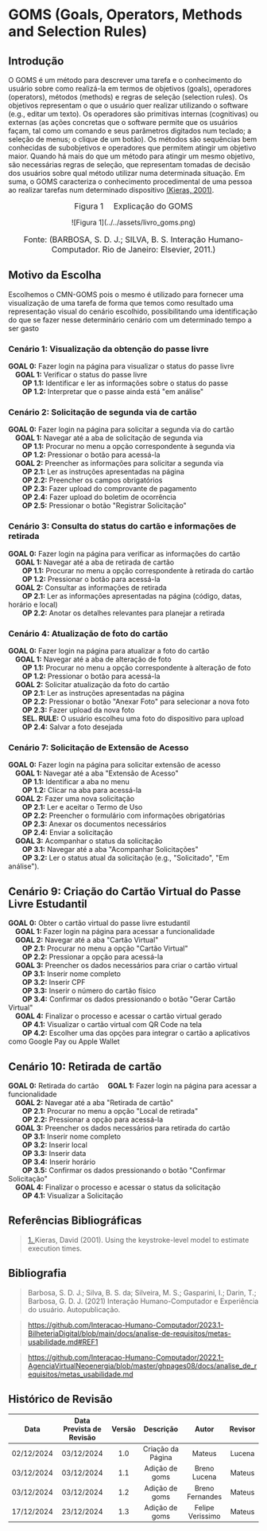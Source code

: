 # GOMS (Goals, Operators, Methods and Selection Rules)

## Introdução

O GOMS é um método para descrever uma tarefa e o conhecimento do usuário sobre como realizá-la em termos de objetivos (goals), operadores (operators), métodos (methods) e regras de seleção (selection rules). Os objetivos representam o que o usuário quer realizar utilizando o software (e.g., editar um texto). Os operadores são primitivas internas (cognitivas) ou externas (as ações concretas que o software permite que os usuários façam, tal como um comando e seus parâmetros digitados num teclado; a seleção de menus; o clique de um botão). Os métodos são sequências bem conhecidas de subobjetivos e operadores que permitem atingir um objetivo maior. Quando há mais do que um método para atingir um mesmo objetivo, são necessárias regras de seleção, que representam tomadas de decisão dos usuários sobre qual método utilizar numa determinada situação. Em suma, o GOMS caracteriza o conhecimento procedimental de uma pessoa ao realizar tarefas num determinado dispositivo <a id="anchor_1" href="#REF1">(Kieras, 2001)</a>.

<font size="3"><p style="text-align: center">Figura 1 &emsp;Explicação do GOMS</p></font>

<center>![Figura 1](../../assets/livro_goms.png)</center>
<font size="3"><p style="text-align: center">Fonte: (BARBOSA, S. D. J.; SILVA, B. S. Interação Humano-Computador. Rio de Janeiro: Elsevier, 2011.)</p></font>

## Motivo da Escolha

Escolhemos o CMN-GOMS pois o mesmo é utilizado para fornecer uma visualização de uma tarefa de forma que temos como resultado uma representação visual do cenário escolhido, possibilitando uma identificação do que se fazer nesse determinário cenário com um determinado tempo a ser gasto

### Cenário 1: Visualização da obtenção do passe livre

**GOAL 0:** Fazer login na página para visualizar o status do passe livre  
&emsp;**GOAL 1:** Verificar o status do passe livre  
&emsp;&emsp;**OP 1.1:** Identificar e ler as informações sobre o status do passe  
&emsp;&emsp;**OP 1.2:** Interpretar que o passe ainda está "em análise"

### Cenário 2: Solicitação de segunda via de cartão

**GOAL 0:** Fazer login na página para solicitar a segunda via do cartão  
&emsp;**GOAL 1:** Navegar até a aba de solicitação de segunda via  
&emsp;&emsp;**OP 1.1:** Procurar no menu a opção correspondente à segunda via  
&emsp;&emsp;**OP 1.2:** Pressionar o botão para acessá-la  
&emsp;**GOAL 2:** Preencher as informações para solicitar a segunda via  
&emsp;&emsp;**OP 2.1:** Ler as instruções apresentadas na página  
&emsp;&emsp;**OP 2.2:** Preencher os campos obrigatórios  
&emsp;&emsp;**OP 2.3:** Fazer upload do comprovante de pagamento  
&emsp;&emsp;**OP 2.4:** Fazer upload do boletim de ocorrência  
&emsp;&emsp;**OP 2.5:** Pressionar o botão "Registrar Solicitação"

### Cenário 3: Consulta do status do cartão e informações de retirada

**GOAL 0:** Fazer login na página para verificar as informações do cartão  
&emsp;**GOAL 1:** Navegar até a aba de retirada de cartão  
&emsp;&emsp;**OP 1.1:** Procurar no menu a opção correspondente à retirada do cartão  
&emsp;&emsp;**OP 1.2:** Pressionar o botão para acessá-la  
&emsp;**GOAL 2:** Consultar as informações de retirada  
&emsp;&emsp;**OP 2.1:** Ler as informações apresentadas na página (código, datas, horário e local)  
&emsp;&emsp;**OP 2.2:** Anotar os detalhes relevantes para planejar a retirada

### Cenário 4: Atualização de foto do cartão

**GOAL 0:** Fazer login na página para atualizar a foto do cartão  
&emsp;**GOAL 1:** Navegar até a aba de alteração de foto  
&emsp;&emsp;**OP 1.1:** Procurar no menu a opção correspondente à alteração de foto  
&emsp;&emsp;**OP 1.2:** Pressionar o botão para acessá-la  
&emsp;**GOAL 2:** Solicitar atualização da foto do cartão  
&emsp;&emsp;**OP 2.1:** Ler as instruções apresentadas na página  
&emsp;&emsp;**OP 2.2:** Pressionar o botão "Anexar Foto" para selecionar a nova foto  
&emsp;&emsp;**OP 2.3:** Fazer upload da nova foto  
&emsp;&emsp;**SEL. RULE:** O usuário escolheu uma foto do dispositivo para upload  
&emsp;&emsp;**OP 2.4:** Salvar a foto desejada  

### Cenário 7: Solicitação de Extensão de Acesso

**GOAL 0:** Fazer login na página para solicitar extensão de acesso  
&emsp;**GOAL 1:** Navegar até a aba "Extensão de Acesso"  
&emsp;&emsp;**OP 1.1:** Identificar a aba no menu  
&emsp;&emsp;**OP 1.2:** Clicar na aba para acessá-la  
&emsp;**GOAL 2:** Fazer uma nova solicitação  
&emsp;&emsp;**OP 2.1:** Ler e aceitar o Termo de Uso  
&emsp;&emsp;**OP 2.2:** Preencher o formulário com informações obrigatórias  
&emsp;&emsp;**OP 2.3:** Anexar os documentos necessários  
&emsp;&emsp;**OP 2.4:** Enviar a solicitação  
&emsp;**GOAL 3:** Acompanhar o status da solicitação  
&emsp;&emsp;**OP 3.1:** Navegar até a aba "Acompanhar Solicitações"  
&emsp;&emsp;**OP 3.2:** Ler o status atual da solicitação (e.g., "Solicitado", "Em análise").

## Cenário 9: Criação do Cartão Virtual do Passe Livre Estudantil

**GOAL 0:** Obter o cartão virtual do passe livre estudantil  
&emsp;**GOAL 1:** Fazer login na página para acessar a funcionalidade  
&emsp;**GOAL 2:** Navegar até a aba "Cartão Virtual"  
&emsp;&emsp;**OP 2.1:** Procurar no menu a opção "Cartão Virtual"  
&emsp;&emsp;**OP 2.2:** Pressionar a opção para acessá-la  
&emsp;**GOAL 3:** Preencher os dados necessários para criar o cartão virtual  
&emsp;&emsp;**OP 3.1:** Inserir nome completo  
&emsp;&emsp;**OP 3.2:** Inserir CPF  
&emsp;&emsp;**OP 3.3:** Inserir o número do cartão físico  
&emsp;&emsp;**OP 3.4:** Confirmar os dados pressionando o botão "Gerar Cartão Virtual"  
&emsp;**GOAL 4:** Finalizar o processo e acessar o cartão virtual gerado  
&emsp;&emsp;**OP 4.1:** Visualizar o cartão virtual com QR Code na tela  
&emsp;&emsp;**OP 4.2:** Escolher uma das opções para integrar o cartão a aplicativos como Google Pay ou Apple Wallet


## Cenário 10: Retirada de cartão

**GOAL 0:** Retirada do cartão 
&emsp;**GOAL 1:** Fazer login na página para acessar a funcionalidade  
&emsp;**GOAL 2:** Navegar até a aba "Retirada de cartão"  
&emsp;&emsp;**OP 2.1:** Procurar no menu a opção "Local de retirada"  
&emsp;&emsp;**OP 2.2:** Pressionar a opção para acessá-la    
&emsp;**GOAL 3:** Preencher os dados necessários para retirada do cartão     
&emsp;&emsp;**OP 3.1:** Inserir nome completo    
&emsp;&emsp;**OP 3.2:** Inserir local   
&emsp;&emsp;**OP 3.3:** Inserir data    
&emsp;&emsp;**OP 3.4:** Inserir horário     
&emsp;&emsp;**OP 3.5:** Confirmar os dados pressionando o botão "Confirmar Solicitação"     
&emsp;**GOAL 4:** Finalizar o processo e acessar o status da solicitação    
&emsp;&emsp;**OP 4.1:** Visualizar a Solicitação 




## Referências Bibliográficas

> <a id="REF1" href="#anchor_1">1. </a>Kieras, David (2001). Using the keystroke-level model to estimate execution times.

## Bibliografia

> Barbosa, S. D. J.; Silva, B. S. da; Silveira, M. S.; Gasparini, I.; Darin, T.; Barbosa, G. D. J. (2021) Interação Humano-Computador e Experiência do usuário. Autopublicação.

> https://github.com/Interacao-Humano-Computador/2023.1-BilheteriaDigital/blob/main/docs/analise-de-requisitos/metas-usabilidade.md#REF1

> https://github.com/Interacao-Humano-Computador/2022.1-AgenciaVirtualNeoenergia/blob/master/ghpages08/docs/analise_de_requisitos/metas_usabilidade.md

## Histórico de Revisão

|    Data    | Data Prevista de Revisão | Versão |     Descrição     |      Autor       | Revisor |
| :--------: | :----------------------: | :----: | :---------------: | :--------------: | :-----: |
| 02/12/2024 |        03/12/2024        |  1.0   | Criação da Página |      Mateus      | Lucena  |
| 03/12/2024 |        03/12/2024        |  1.1   |  Adição de goms   |   Breno Lucena   | Mateus  |
| 03/12/2024 |        03/12/2024        |  1.2   |  Adição de goms   | Breno Fernandes  | Mateus  |
| 17/12/2024 |        23/12/2024        |  1.3   |  Adição de goms   | Felipe Verissimo | Mateus  |
